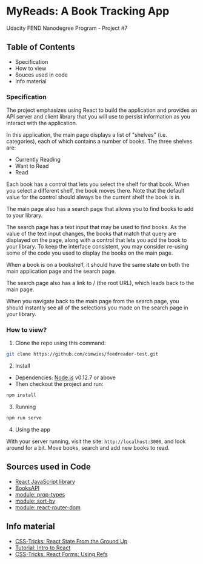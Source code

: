 # MyReads: A Book Tracking App

Udacity FEND Nanodegree Program - Project #7

## Table of Contents

* Specification
* How to view
* Souces used in code
* Info material

### Specification

The project emphasizes using React to build the application and provides an API server and client library that you will use to persist information as you interact with the application. 

In this application, the main page displays a list of "shelves" (i.e. categories), each of which contains a number of books. The three shelves are:

* Currently Reading
* Want to Read
* Read

Each book has a control that lets you select the shelf for that book. When you select a different shelf, the book moves there. Note that the default value for the control should always be the current shelf the book is in.

The main page also has a search page that allows you to find books to add to your library.

The search page has a text input that may be used to find books. As the value of the text input changes, the books that match that query are displayed on the page, along with a control that lets you add the book to your library. To keep the interface consistent, you may consider re-using some of the code you used to display the books on the main page.

When a book is on a bookshelf, it should have the same state on both the main application page and the search page.

The search page also has a link to / (the root URL), which leads back to the main page.

When you navigate back to the main page from the search page, you should instantly see all of the selections you made on the search page in your library.




### How to view?

1. Clone the repo using this command:

```sh
git clone https://github.com/cimwies/feedreader-test.git
```

2. Install
* Dependencies: [Node.js](https://nodejs.org/en/) v0.12.7 or above
* Then checkout the project and run:

```sh
npm install
```

3. Running

```sh
npm run serve
```
4. Using the app

With your server running, visit the site: `http://localhost:3000`, and look around for a bit. Move books, search and add new books to read.


## Sources used in Code

* [React JavaScript library](https://reactjs.org/)
* [BooksAPI](https://reactnd-books-api.udacity.com)
* [module: prop-types](https://reactjs.org/docs/typechecking-with-proptypes.html)
* [module: sort-by](https://www.npmjs.com/package/sort-by)
* [module: react-router-dom](https://www.npmjs.com/package/react-router-dom)


## Info material

* [CSS-Tricks: React State From the Ground Up](https://css-tricks.com/react-state-from-the-ground-up/)
* [Tutorial: Intro to React](https://reactjs.org/tutorial/tutorial.html)
* [CSS-Tricks: React Forms: Using Refs](https://css-tricks.com/react-forms-using-refs/)
